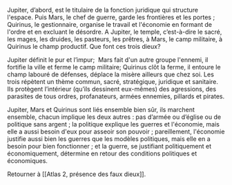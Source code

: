 Jupiter, d’abord, est le titulaire de la fonction juridique qui structure l'espace. Puis Mars, le chef de guerre, garde les frontières et les portes ; Quirinus, le gestionnaire, organise le travail et l'économie en formant de l'ordre et en excluant le désordre. A Jupiter, le temple, c’est-à-dire le sacré, les mages, les druides, les pasteurs, les prêtres, à Mars, le camp militaire, à Quirinus le champ productif. Que font ces trois dieux?

Jupiter définit le pur et l’impur;  Mars fait d'un autre groupe l'ennemi, il fortifie la ville et ferme le camp militaire; Quirinus clôt la ferme, il entoure le champ labouré de défenses, déplace la misère ailleurs que chez soi. Les trois répètent un thème commun, sacré, stratégique, juridique et sanitaire. Ils protègent l’intérieur (qu’ils dessinent eux-mêmes) des agressions, des parasites de tous ordres, profanateurs, armées ennemies, pillards et pirates.

Jupiter, Mars et Quirinus sont liés ensemble bien sûr, ils marchent ensemble, chacun implique les deux autres : pas d’armée ou d’église ou de politique sans argent ; la politique explique les guerres et l'économie, mais elle a aussi besoin d'eux pour asseoir son pouvoir ; pareillement, l'économie justifie aussi bien les guerres que les modèles politiques, mais elle en a besoin pour bien fonctionner ; et la guerre, se justifiant politiquement et économiquement, détermine en retour des conditions politiques et économiques. 

Retourner à [[Atlas 2, présence des faux dieux]]. 



